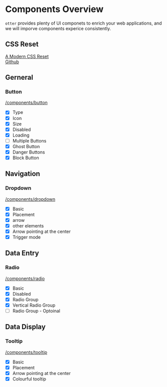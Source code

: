 # Components Overview

`otter` provides plenty of UI componets to enrich your web applications, and we will imporve components experice consistently.

## CSS Reset

[A Modern CSS Reset](https://piccalil.li/blog/a-modern-css-reset/ "Andy Bell link")   
[Github](https://github.com/hankchizljaw/modern-css-reset "Github Repositories")

## Gerneral

### Button

[/components/button](https://github.com/sogyeokdong9/otter/tree/main/components/button "Path")

- [X] Type
- [X] Icon
- [X] Size
- [X] Disabled
- [X] Loading
- [ ] Multiple Buttons
- [X] Ghost Button
- [X] Danger Buttons
- [X] Block Button

<!-- 
To trigger an operation.

*5 Types of button*

- [X] Primary button 😊
- [X] Default button 🙃
- [X] Dashed button 🤪
- [X] Text Button 🤨
- [X] Link button 😎

*and 4 other properties additionally.*

- [X] `Danger`😡
- [X] `Ghost`👻
- [X] `Disabled`🥶
- [X] `Loading`🤩 (~ing)

*3 Sizes of button*

- [X] `Large` 🙄
- [X] `[Default]` 😦
- [X] `Small` 🥱 -->



<!-- ## Layout -->

## Navigation

### Dropdown

[/components/dropdown](https://github.com/sogyeokdong9/otter/tree/main/components/dropdown "Path")
- [X] Basic
- [X] Placement
- [X] arrow
- [X] other elements
- [X] Arrow pointing at the center
- [X] Trigger mode

## Data Entry

### Radio

[/components/radio](https://github.com/sogyeokdong9/otter/tree/main/components/radio "Path")

- [X] Basic
- [X] Disabled
- [X] Radio Group
- [X] Vertical Radio Group
- [ ] Radio Group - Optoinal

<!-- ## Data Display -->

## Data Display

### Tooltip

[/components/tooltip](https://github.com/sogyeokdong9/otter/tree/main/components/tooltip "tooltip")

- [X] Basic
- [X] Placement
- [X] Arrow pointing at the center
- [X] Colourful tooltip

<!-- ## Feedback -->

<!-- ## Other -->
